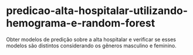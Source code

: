 # predicao-alta-hospitalar-utilizando-hemograma-e-random-forest
Obter modelos de predição sobre a alta hospitalar e verificar se esses modelos são distintos considerando os gêneros masculino e feminino.
